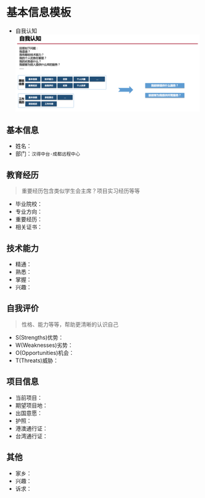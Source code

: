 # 基本信息模板
- 自我认知
![自我认知](./img/self-cognition.png)

## 基本信息
- 姓名：
- 部门：`汉得中台·成都远程中心`

## 教育经历
> 重要经历包含类似学生会主席？项目实习经历等等

- 毕业院校：
- 专业方向：
- 重要经历：
- 相关证书：

## 技术能力
- 精通：
- 熟悉：
- 掌握：
- 兴趣：

## 自我评价
> 性格、能力等等，帮助更清晰的认识自己

- S(Strengths)优势：
- W(Weaknesses)劣势：
- O(Opportunities)机会：
- T(Threats)威胁：

## 项目信息
- 当前项目：
- 期望项目地：
- 出国意愿：
- 护照：
- 港澳通行证：
- 台湾通行证：

## 其他
- 家乡：
- 兴趣：
- 诉求：
